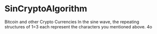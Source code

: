 # SinCryptoAlgorithm
Bitcoin and other Crypto Currencies In the sine wave, the repeating structures of 1=3 each represent the characters you mentioned above.        4o
